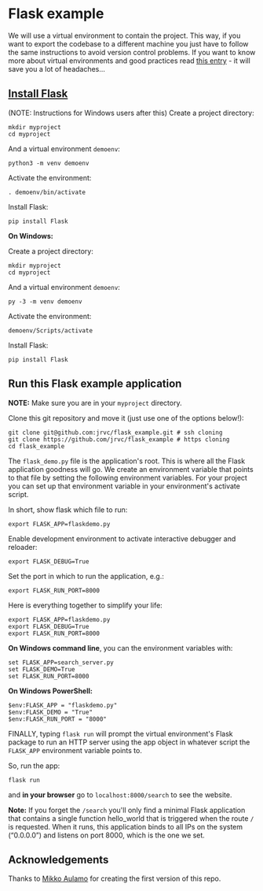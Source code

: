 # Flask example

We will use a virtual environment to contain the project. This way, if you want to export the codebase to a different machine you just have to follow the same instructions to avoid version control problems. If you want to know more about virtual environments and good practices read [this entry](https://docs.python-guide.org/dev/virtualenvs/) - it will save you a lot of headaches...

## [Install Flask](https://flask.palletsprojects.com/en/2.2.x/installation/)

(NOTE: Instructions for Windows users after this)
Create a project directory:

```
mkdir myproject
cd myproject
```

And a virtual environment `demoenv`:

```
python3 -m venv demoenv
```

Activate the environment:

```
. demoenv/bin/activate
```

Install Flask:

```
pip install Flask
```

__On Windows:__

Create a project directory:

```
mkdir myproject
cd myproject
```

And a virtual environment `demoenv`:

```
py -3 -m venv demoenv
```

Activate the environment:

```
demoenv/Scripts/activate
```

Install Flask:

```
pip install Flask
```

## Run this Flask example application

__NOTE:__ Make sure you are in your `myproject` directory.

Clone this git repository and move it (just use one of the options below!):

```
git clone git@github.com:jrvc/flask_example.git # ssh cloning
git clone https://github.com/jrvc/flask_example # https cloning
cd flask_example
```

The `flask_demo.py` file is the application's root. This is where all the Flask application goodness will go.  We create an environment variable that points to that file by setting the following environment variables. For your project you can set up that environment variable in your environment's activate script.


In short, show flask which file to run:

```
export FLASK_APP=flaskdemo.py
```

Enable development environment to activate interactive debugger and reloader:

```
export FLASK_DEBUG=True
```

Set the port in which to run the application, e.g.:

```
export FLASK_RUN_PORT=8000
```

Here is everything together to simplify your life:
```
export FLASK_APP=flaskdemo.py
export FLASK_DEBUG=True
export FLASK_RUN_PORT=8000
```

__On Windows command line__, you can the environment variables with:

```
set FLASK_APP=search_server.py
set FLASK_DEMO=True
set FLASK_RUN_PORT=8000
```

__On Windows PowerShell:__

```
$env:FLASK_APP = "flaskdemo.py"
$env:FLASK_DEMO = "True"
$env:FLASK_RUN_PORT = "8000"
```

FINALLY, typing `flask run` will prompt the virtual environment's Flask package to run an HTTP server using the app object in whatever script the `FLASK_APP` environment variable points to.

So, run the app:

```
flask run
```

and __in your browser__ go to `localhost:8000/search` to see the website.

__Note:__ If you forget the `/search` you'll only find a minimal Flask application that contains a single function hello_world that is triggered when the route `/` is requested. When it runs, this application binds to all IPs on the system (“0.0.0.0”) and listens on port 8000, which is the one we set.



## Acknowledgements
Thanks to [Mikko Aulamo](https://researchportal.helsinki.fi/en/persons/mikko-aulamo) for creating the first version of this repo.

